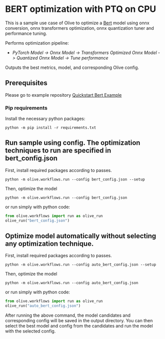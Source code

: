 # BERT optimization with PTQ on CPU
This is a sample use case of Olive to optimize a [Bert](https://huggingface.co/Intel/bert-base-uncased-mrpc) model using onnx conversion, onnx transformers optimization,
onnx quantization tuner and performance tuning.

Performs optimization pipeline:
- *PyTorch Model -> Onnx Model -> Transformers Optimized Onnx Model -> Quantized Onnx Model -> Tune performance*

Outputs the best metrics, model, and corresponding Olive config.

## Prerequisites
Please go to example repository [Quickstart Bert Example](https://github.com/microsoft/Olive/tree/main/examples/bert_ptq_cpu)
### Pip requirements
Install the necessary python packages:
```
python -m pip install -r requirements.txt
```

## Run sample using config. The optimization techniques to run are specified in bert_config.json
First, install required packages according to passes.
```
python -m olive.workflows.run --config bert_config.json --setup
```
Then, optimize the model
```
python -m olive.workflows.run --config bert_config.json
```
or run simply with python code:
```python
from olive.workflows import run as olive_run
olive_run("bert_config.json")
```

## Optimize model automatically without selecting any optimization technique.
First, install required packages according to passes.
```
python -m olive.workflows.run --config auto_bert_config.json --setup
```
Then, optimize the model
```
python -m olive.workflows.run --config auto_bert_config.json
```
or run simply with python code:
```python
from olive.workflows import run as olive_run
olive_run("auto_bert_config.json")
```

After running the above command, the model candidates and corresponding config will be saved in the output directory.
You can then select the best model and config from the candidates and run the model with the selected config.
